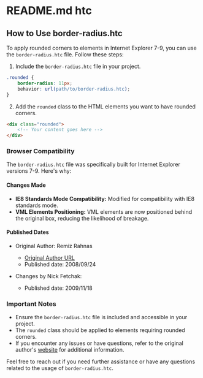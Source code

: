 # README.md htc

## How to Use border-radius.htc

To apply rounded corners to elements in Internet Explorer 7-9, you can use the `border-radius.htc` file. Follow these steps:

1. Include the `border-radius.htc` file in your project.

```css
.rounded {
    border-radius: 11px;
    behavior: url(path/to/border-radius.htc);
}
```

2. Add the `rounded` class to the HTML elements you want to have rounded corners.

```html
<div class="rounded">
    <!-- Your content goes here -->
</div>
```

### Browser Compatibility

The `border-radius.htc` file was specifically built for Internet Explorer versions 7-9. Here's why:

#### Changes Made

-   **IE8 Standards Mode Compatibility:** Modified for compatibility with IE8 standards mode.
-   **VML Elements Positioning:** VML elements are now positioned behind the original box, reducing the likelihood of breakage.

#### Published Dates

-   Original Author: Remiz Rahnas

    -   [Original Author URL](http://www.htmlremix.com)
    -   Published date: 2008/09/24

-   Changes by Nick Fetchak:
    -   Published date: 2009/11/18

### Important Notes

-   Ensure the `border-radius.htc` file is included and accessible in your project.
-   The `rounded` class should be applied to elements requiring rounded corners.
-   If you encounter any issues or have questions, refer to the original author's [website](http://www.htmlremix.com) for additional information.

Feel free to reach out if you need further assistance or have any questions related to the usage of `border-radius.htc`.
